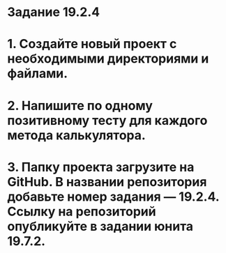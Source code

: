 # Задание 19.2.4
# 1. Создайте новый проект с необходимыми директориями и файлами.
# 2. Напишите по одному позитивному тесту для каждого метода калькулятора.
# 3. Папку проекта загрузите на GitHub. В названии репозитория добавьте номер задания — 19.2.4. Ссылку на репозиторий опубликуйте в задании юнита 19.7.2.